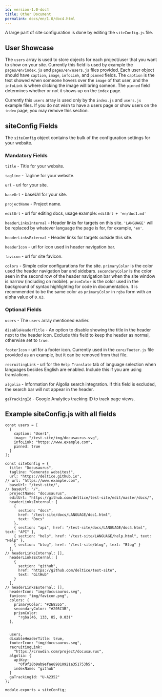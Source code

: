 ```yaml
---
id: version-1.0-doc4
title: Other Document
permalink: docs/en/1.0/doc4.html
---
```


A large part of site configuration is done by editing the `siteConfig.js` file.

## User Showcase

The `users` array is used to store objects for each project/user that you want to show on your site. Currently this field is used by example the `pages/en/index.js` and `pages/en/users.js` files provided. Each user object should have `caption`, `image`, `infoLink`, and `pinned` fields. The `caption` is the text showed when someone hovers over the `image` of that user, and the `infoLink` is where clicking the image will bring someon. The `pinned` field determines whether or not it shows up on the `index` page.

Currently this `users` array is used only by the `index.js` and `users.js` example files. If you do not wish to have a users page or show users on the `index` page, you may remove this section.

## siteConfig Fields

The `siteConfig` object contains the bulk of the configuration settings for your website.

### Mandatory Fields

`title` - Title for your website.

`tagline` - Tagline for your website.  

`url` - url for your site.

`baseUrl` - baseUrl for your site.

`projectName` - Project name.

`editUrl` - url for editing docs, usage example: `editUrl + 'en/doc1.md'`

`headerLinksInternal` - Header links for targets on this site. `'LANGUAGE'` will be replaced by whatever language the page is for, for example, `'en'`.

`headerLinksExternal` - Header links for targets outside this site.

`headerIcon` - url for icon used in header navigation bar.

`favicon` - url for site favicon.

`colors` - Simple color configurations for the site. `primaryColor` is the color used the header navigation bar and sidebars. `secondaryColor` is the color seen in the second row of the header navigation bar when the site window is narrow (including on mobile). `prismColor` is the color used in the background of syntax highlighting for code in documentation. It is recommended to be the same color as `primaryColor` in `rgba` form with an alpha value of `0.03`.

### Optional Fields

`users` - The `users` array mentioned earlier.

`disableHeaderTitle` - An option to disable showing the title in the header next to the header icon. Exclude this field to keep the header as normal, otherwise set to `true`.

`footerIcon` - url for a footer icon. Currently used in the `core/Footer.js` file provided as an example, but it can be removed from that file.

`recruitingLink` - url for the `Help Translate` tab of language selection when languages besides English are enabled. Include this if you are using translations.

`algolia` - Information for Algolia search integration. If this field is excluded, the search bar will not appear in the header.

`gaTrackingId` - Google Analytics tracking ID to track page views.

## Example siteConfig.js with all fields

```
const users = [
  {
    caption: "User1",
    image: "/test-site/img/docusaurus.svg",
    infoLink: "https://www.example.com",
    pinned: true
  }
];

const siteConfig = {
  title: "Docusaurus",
  tagline: "Generate websites!",
  url: "https://deltice.github.io",
// url: "https://www.example.com",
  baseUrl: "/test-site/",
// baseUrl: "/",
  projectName: "docusaurus",
  editUrl: "https://github.com/deltice/test-site/edit/master/docs/",
  headerLinksInternal: [
    {
      section: "docs",
      href: "/test-site/docs/LANGUAGE/doc1.html",
      text: "Docs"
    },
    { section: "api", href: "/test-site/docs/LANGUAGE/doc4.html", text: "API" },
    { section: "help", href: "/test-site/LANGUAGE/help.html", text: "Help" },
    { section: "blog", href: "/test-site/blog", text: "Blog" }
  ],
// headerLinksInternal: [],
  headerLinksExternal: [
    {
      section: "github",
      href: "https://github.com/deltice/test-site",
      text: "GitHub"
    }
  ],
// headerLinksExternal: [],
  headerIcon: "img/docusaurus.svg",
  favicon: "img/favicon.png",
  colors: {
    primaryColor: "#2E8555",
    secondaryColor: "#205C3B",
    prismColor:
      "rgba(46, 133, 85, 0.03)"
  },


  users,
  disableHeaderTitle: true,
  footerIcon: "img/docusaurus.svg",
  recruitingLink:
    "https://crowdin.com/project/docusaurus",
  algolia: {
    apiKey:
      "0f9f28b9ab9efae89810921a351753b5",
    indexName: "github"
  }
  gaTrackingId: "U-A2352" 
};

module.exports = siteConfig;

```

